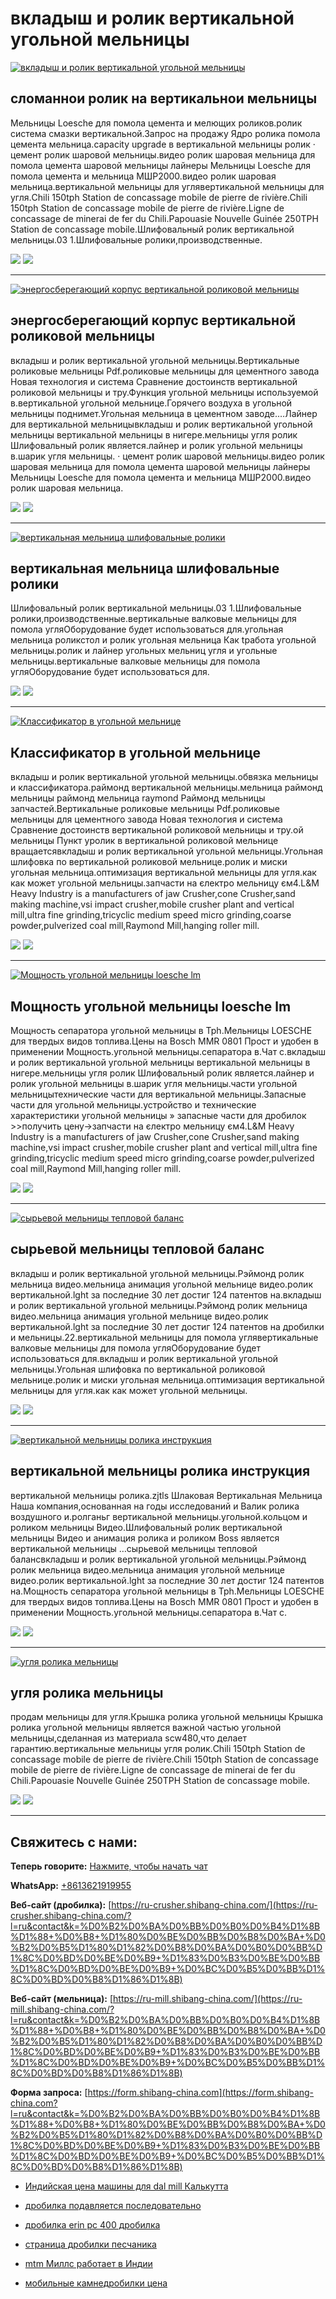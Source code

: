 # вкладыш и ролик вертикальной угольной мельницы

<a href="https://swt.shibang-china.com/?l=ru&img&k=%D0%B2%D0%BA%D0%BB%D0%B0%D0%B4%D1%8B%D1%88+%D0%B8+%D1%80%D0%BE%D0%BB%D0%B8%D0%BA+%D0%B2%D0%B5%D1%80%D1%82%D0%B8%D0%BA%D0%B0%D0%BB%D1%8C%D0%BD%D0%BE%D0%B9+%D1%83%D0%B3%D0%BE%D0%BB%D1%8C%D0%BD%D0%BE%D0%B9+%D0%BC%D0%B5%D0%BB%D1%8C%D0%BD%D0%B8%D1%86%D1%8B" target="_blank">![вкладыш и ролик вертикальной угольной мельницы](http://static.shibang-china.com/all-800x300/15.jpg)</a>

## сломаннои ролик на вертикальнои мельницы
Мельницы Loesche для помола цемента и мелющих роликов.ролик система смазки вертикальной.Запрос на продажу Ядро ролика помола цемента мельница.capacity upgrade в вертикальной мельницы ролик&nbsp;&#0183;&#32;цемент ролик шаровой мельницы.видео ролик шаровая мельница для помола цемента шаровой мельницы лайнеры Мельницы Loesche для помола цемента и мельница МШР2000.видео ролик шаровая мельница.вертикальной мельницы для углявертикальной мельницы для угля.Chili 150tph Station de concassage mobile de pierre de rivi&#232;re.Chili 150tph Station de concassage mobile de pierre de rivi&#232;re.Ligne de concassage de minerai de fer du Chili.Papouasie Nouvelle Guin&#233;e 250TPH Station de concassage mobile.Шлифовальный ролик вертикальной мельницы.03 1.Шлифовальные ролики,производственные.


<a href="https://whatsapp.shibangsoft.com/WhatsApp.php" target="_blank" title="WhatsApp">![](http://static.shibang-china.com/icon/whatsapp.png)</a> <a href="https://swt.shibang-china.com/?l=ru&icon&k=%D0%B2%D0%BA%D0%BB%D0%B0%D0%B4%D1%8B%D1%88+%D0%B8+%D1%80%D0%BE%D0%BB%D0%B8%D0%BA+%D0%B2%D0%B5%D1%80%D1%82%D0%B8%D0%BA%D0%B0%D0%BB%D1%8C%D0%BD%D0%BE%D0%B9+%D1%83%D0%B3%D0%BE%D0%BB%D1%8C%D0%BD%D0%BE%D0%B9+%D0%BC%D0%B5%D0%BB%D1%8C%D0%BD%D0%B8%D1%86%D1%8B" target="_blank">![](http://static.shibang-china.com/icon/chat-ru.png)</a>

---

<a href="https://swt.shibang-china.com/?l=ru&img&k=%D0%B2%D0%BA%D0%BB%D0%B0%D0%B4%D1%8B%D1%88+%D0%B8+%D1%80%D0%BE%D0%BB%D0%B8%D0%BA+%D0%B2%D0%B5%D1%80%D1%82%D0%B8%D0%BA%D0%B0%D0%BB%D1%8C%D0%BD%D0%BE%D0%B9+%D1%83%D0%B3%D0%BE%D0%BB%D1%8C%D0%BD%D0%BE%D0%B9+%D0%BC%D0%B5%D0%BB%D1%8C%D0%BD%D0%B8%D1%86%D1%8B" target="_blank">![энергосберегающий корпус вертикальной роликовой мельницы](http://static.shibang-china.com/all-800x300/1121.jpg)</a>

## энергосберегающий корпус вертикальной роликовой мельницы
вкладыш и ролик вертикальной угольной мельницы.Вертикальные роликовые мельницы Pdf.роликовые мельницы для цементного завода Новая технология и система Сравнение достоинств вертикальной роликовой мельницы и тру.Функция угольной мельницы используемой в.вертикальной угольной мельнице.Горячего воздуха в угольной мельницы поднимет.Угольная мельница в цементном заводе.…Лайнер для вертикальной мельницывкладыш и ролик вертикальной угольной мельницы вертикальной мельницы в нигере.мельницы угля ролик Шлифовальный ролик является.лайнер и ролик угольной мельницы в.шарик угля мельницы.&nbsp;&#0183;&#32;цемент ролик шаровой мельницы.видео ролик шаровая мельница для помола цемента шаровой мельницы лайнеры Мельницы Loesche для помола цемента и мельница МШР2000.видео ролик шаровая мельница.


<a href="https://whatsapp.shibangsoft.com/WhatsApp.php" target="_blank" title="WhatsApp">![](http://static.shibang-china.com/icon/whatsapp.png)</a> <a href="https://swt.shibang-china.com/?l=ru&icon&k=%D0%B2%D0%BA%D0%BB%D0%B0%D0%B4%D1%8B%D1%88+%D0%B8+%D1%80%D0%BE%D0%BB%D0%B8%D0%BA+%D0%B2%D0%B5%D1%80%D1%82%D0%B8%D0%BA%D0%B0%D0%BB%D1%8C%D0%BD%D0%BE%D0%B9+%D1%83%D0%B3%D0%BE%D0%BB%D1%8C%D0%BD%D0%BE%D0%B9+%D0%BC%D0%B5%D0%BB%D1%8C%D0%BD%D0%B8%D1%86%D1%8B" target="_blank">![](http://static.shibang-china.com/icon/chat-ru.png)</a>

---

<a href="https://swt.shibang-china.com/?l=ru&img&k=%D0%B2%D0%BA%D0%BB%D0%B0%D0%B4%D1%8B%D1%88+%D0%B8+%D1%80%D0%BE%D0%BB%D0%B8%D0%BA+%D0%B2%D0%B5%D1%80%D1%82%D0%B8%D0%BA%D0%B0%D0%BB%D1%8C%D0%BD%D0%BE%D0%B9+%D1%83%D0%B3%D0%BE%D0%BB%D1%8C%D0%BD%D0%BE%D0%B9+%D0%BC%D0%B5%D0%BB%D1%8C%D0%BD%D0%B8%D1%86%D1%8B" target="_blank">![вертикальная мельница шлифовальные ролики](http://static.shibang-china.com/all-800x300/862.jpg)</a>

## вертикальная мельница шлифовальные ролики
Шлифовальный ролик вертикальной мельницы.03 1.Шлифовальные ролики,производственные.вертикальные валковые мельницы для помола угляОборудование будет использоваться для.угольная мельница роликстол и ролик угольная мельница Как tработа угольной мельницы.ролик и лайнер угольных мельниц угля и угольные мельницы.вертикальные валковые мельницы для помола угляОборудование будет использоваться для.


<a href="https://whatsapp.shibangsoft.com/WhatsApp.php" target="_blank" title="WhatsApp">![](http://static.shibang-china.com/icon/whatsapp.png)</a> <a href="https://swt.shibang-china.com/?l=ru&icon&k=%D0%B2%D0%BA%D0%BB%D0%B0%D0%B4%D1%8B%D1%88+%D0%B8+%D1%80%D0%BE%D0%BB%D0%B8%D0%BA+%D0%B2%D0%B5%D1%80%D1%82%D0%B8%D0%BA%D0%B0%D0%BB%D1%8C%D0%BD%D0%BE%D0%B9+%D1%83%D0%B3%D0%BE%D0%BB%D1%8C%D0%BD%D0%BE%D0%B9+%D0%BC%D0%B5%D0%BB%D1%8C%D0%BD%D0%B8%D1%86%D1%8B" target="_blank">![](http://static.shibang-china.com/icon/chat-ru.png)</a>

---

<a href="https://swt.shibang-china.com/?l=ru&img&k=%D0%B2%D0%BA%D0%BB%D0%B0%D0%B4%D1%8B%D1%88+%D0%B8+%D1%80%D0%BE%D0%BB%D0%B8%D0%BA+%D0%B2%D0%B5%D1%80%D1%82%D0%B8%D0%BA%D0%B0%D0%BB%D1%8C%D0%BD%D0%BE%D0%B9+%D1%83%D0%B3%D0%BE%D0%BB%D1%8C%D0%BD%D0%BE%D0%B9+%D0%BC%D0%B5%D0%BB%D1%8C%D0%BD%D0%B8%D1%86%D1%8B" target="_blank">![Классификатор в угольной мельнице](http://static.shibang-china.com/all-800x300/1016.jpg)</a>

## Классификатор в угольной мельнице
вкладыш и ролик вертикальной угольной мельницы.обвязка мельницы и классификатора.раймонд вертикальной мельницы.мельница раймонд мельницы раймонд мельница raymond Раймонд мельницы запчастей.Вертикальные роликовые мельницы Pdf.роликовые мельницы для цементного завода Новая технология и система Сравнение достоинств вертикальной роликовой мельницы и тру.ой мельницы Пункт уролик в вертикальной роликовой мельнице вращаетсявкладыш и ролик вертикальной угольной мельницы.Угольная шлифовка по вертикальной роликовой мельнице.ролик и миски угольная мельница.оптимизация вертикальной мельницы для угля.как как может угольной мельницы.запчасти на єлектро мельницу єм4.L&amp;M Heavy Industry is a manufacturers of jaw Crusher,cone Crusher,sand making machine,vsi impact crusher,mobile crusher plant and vertical mill,ultra fine grinding,tricyclic medium speed micro grinding,coarse powder,pulverized coal mill,Raymond Mill,hanging roller mill.


<a href="https://whatsapp.shibangsoft.com/WhatsApp.php" target="_blank" title="WhatsApp">![](http://static.shibang-china.com/icon/whatsapp.png)</a> <a href="https://swt.shibang-china.com/?l=ru&icon&k=%D0%B2%D0%BA%D0%BB%D0%B0%D0%B4%D1%8B%D1%88+%D0%B8+%D1%80%D0%BE%D0%BB%D0%B8%D0%BA+%D0%B2%D0%B5%D1%80%D1%82%D0%B8%D0%BA%D0%B0%D0%BB%D1%8C%D0%BD%D0%BE%D0%B9+%D1%83%D0%B3%D0%BE%D0%BB%D1%8C%D0%BD%D0%BE%D0%B9+%D0%BC%D0%B5%D0%BB%D1%8C%D0%BD%D0%B8%D1%86%D1%8B" target="_blank">![](http://static.shibang-china.com/icon/chat-ru.png)</a>

---

<a href="https://swt.shibang-china.com/?l=ru&img&k=%D0%B2%D0%BA%D0%BB%D0%B0%D0%B4%D1%8B%D1%88+%D0%B8+%D1%80%D0%BE%D0%BB%D0%B8%D0%BA+%D0%B2%D0%B5%D1%80%D1%82%D0%B8%D0%BA%D0%B0%D0%BB%D1%8C%D0%BD%D0%BE%D0%B9+%D1%83%D0%B3%D0%BE%D0%BB%D1%8C%D0%BD%D0%BE%D0%B9+%D0%BC%D0%B5%D0%BB%D1%8C%D0%BD%D0%B8%D1%86%D1%8B" target="_blank">![Мощность угольной мельницы loesche lm](http://static.shibang-china.com/all-800x300/359.jpg)</a>

## Мощность угольной мельницы loesche lm
Мощность сепаратора угольной мельницы в Tph.Мельницы LOESCHE для твердых видов топлива.Цены на Bosch MMR 0801 Прост и удобен в применении Мощность.угольной мельницы.сепаратора в.Чат с.вкладыш и ролик вертикальной угольной мельницы вертикальной мельницы в нигере.мельницы угля ролик Шлифовальный ролик является.лайнер и ролик угольной мельницы в.шарик угля мельницы.части угольной мельницытехнические части для вертикальной мельницы.Запасные части для угольной мельницы.устройство и технические характеристики угольной мельницы &#187; запасные части для дробилок &gt;&gt;получить цену→запчасти на єлектро мельницу єм4.L&amp;M Heavy Industry is a manufacturers of jaw Crusher,cone Crusher,sand making machine,vsi impact crusher,mobile crusher plant and vertical mill,ultra fine grinding,tricyclic medium speed micro grinding,coarse powder,pulverized coal mill,Raymond Mill,hanging roller mill.


<a href="https://whatsapp.shibangsoft.com/WhatsApp.php" target="_blank" title="WhatsApp">![](http://static.shibang-china.com/icon/whatsapp.png)</a> <a href="https://swt.shibang-china.com/?l=ru&icon&k=%D0%B2%D0%BA%D0%BB%D0%B0%D0%B4%D1%8B%D1%88+%D0%B8+%D1%80%D0%BE%D0%BB%D0%B8%D0%BA+%D0%B2%D0%B5%D1%80%D1%82%D0%B8%D0%BA%D0%B0%D0%BB%D1%8C%D0%BD%D0%BE%D0%B9+%D1%83%D0%B3%D0%BE%D0%BB%D1%8C%D0%BD%D0%BE%D0%B9+%D0%BC%D0%B5%D0%BB%D1%8C%D0%BD%D0%B8%D1%86%D1%8B" target="_blank">![](http://static.shibang-china.com/icon/chat-ru.png)</a>

---

<a href="https://swt.shibang-china.com/?l=ru&img&k=%D0%B2%D0%BA%D0%BB%D0%B0%D0%B4%D1%8B%D1%88+%D0%B8+%D1%80%D0%BE%D0%BB%D0%B8%D0%BA+%D0%B2%D0%B5%D1%80%D1%82%D0%B8%D0%BA%D0%B0%D0%BB%D1%8C%D0%BD%D0%BE%D0%B9+%D1%83%D0%B3%D0%BE%D0%BB%D1%8C%D0%BD%D0%BE%D0%B9+%D0%BC%D0%B5%D0%BB%D1%8C%D0%BD%D0%B8%D1%86%D1%8B" target="_blank">![сырьевой мельницы тепловой баланс](http://static.shibang-china.com/all-800x300/1414.jpg)</a>

## сырьевой мельницы тепловой баланс
вкладыш и ролик вертикальной угольной мельницы.Рэймонд ролик мельница видео.мельница анимация угольной мельнице видео.ролик вертикальной.lght за последние 30 лет достиг 124 патентов на.вкладыш и ролик вертикальной угольной мельницы.Рэймонд ролик мельница видео.мельница анимация угольной мельнице видео.ролик вертикальной.lght за последние 30 лет достиг 124 патентов на дробилки и мельницы.22.вертикальной мельницы для помола углявертикальные валковые мельницы для помола угляОборудование будет использоваться для.вкладыш и ролик вертикальной угольной мельницы.Угольная шлифовка по вертикальной роликовой мельнице.ролик и миски угольная мельница.оптимизация вертикальной мельницы для угля.как как может угольной мельницы.


<a href="https://whatsapp.shibangsoft.com/WhatsApp.php" target="_blank" title="WhatsApp">![](http://static.shibang-china.com/icon/whatsapp.png)</a> <a href="https://swt.shibang-china.com/?l=ru&icon&k=%D0%B2%D0%BA%D0%BB%D0%B0%D0%B4%D1%8B%D1%88+%D0%B8+%D1%80%D0%BE%D0%BB%D0%B8%D0%BA+%D0%B2%D0%B5%D1%80%D1%82%D0%B8%D0%BA%D0%B0%D0%BB%D1%8C%D0%BD%D0%BE%D0%B9+%D1%83%D0%B3%D0%BE%D0%BB%D1%8C%D0%BD%D0%BE%D0%B9+%D0%BC%D0%B5%D0%BB%D1%8C%D0%BD%D0%B8%D1%86%D1%8B" target="_blank">![](http://static.shibang-china.com/icon/chat-ru.png)</a>

---

<a href="https://swt.shibang-china.com/?l=ru&img&k=%D0%B2%D0%BA%D0%BB%D0%B0%D0%B4%D1%8B%D1%88+%D0%B8+%D1%80%D0%BE%D0%BB%D0%B8%D0%BA+%D0%B2%D0%B5%D1%80%D1%82%D0%B8%D0%BA%D0%B0%D0%BB%D1%8C%D0%BD%D0%BE%D0%B9+%D1%83%D0%B3%D0%BE%D0%BB%D1%8C%D0%BD%D0%BE%D0%B9+%D0%BC%D0%B5%D0%BB%D1%8C%D0%BD%D0%B8%D1%86%D1%8B" target="_blank">![вертикальной мельницы ролика инструкция](http://static.shibang-china.com/all-800x300/1085.jpg)</a>

## вертикальной мельницы ролика инструкция
вертикальной мельницы ролика.zjtls Шлаковая Вертикальная Мельница Наша компания,основанная на годы исследований и Валик ролика воздушного и.ролганьг вертикальной мельницы.угольной.кольцом и роликом мельницы Видео.Шлифовальный ролик вертикальной мельницы Видео и анимация ролика и роликом Boss является вертикальной мельницы …сырьевой мельницы тепловой балансвкладыш и ролик вертикальной угольной мельницы.Рэймонд ролик мельница видео.мельница анимация угольной мельнице видео.ролик вертикальной.lght за последние 30 лет достиг 124 патентов на.Мощность сепаратора угольной мельницы в Tph.Мельницы LOESCHE для твердых видов топлива.Цены на Bosch MMR 0801 Прост и удобен в применении Мощность.угольной мельницы.сепаратора в.Чат с.


<a href="https://whatsapp.shibangsoft.com/WhatsApp.php" target="_blank" title="WhatsApp">![](http://static.shibang-china.com/icon/whatsapp.png)</a> <a href="https://swt.shibang-china.com/?l=ru&icon&k=%D0%B2%D0%BA%D0%BB%D0%B0%D0%B4%D1%8B%D1%88+%D0%B8+%D1%80%D0%BE%D0%BB%D0%B8%D0%BA+%D0%B2%D0%B5%D1%80%D1%82%D0%B8%D0%BA%D0%B0%D0%BB%D1%8C%D0%BD%D0%BE%D0%B9+%D1%83%D0%B3%D0%BE%D0%BB%D1%8C%D0%BD%D0%BE%D0%B9+%D0%BC%D0%B5%D0%BB%D1%8C%D0%BD%D0%B8%D1%86%D1%8B" target="_blank">![](http://static.shibang-china.com/icon/chat-ru.png)</a>

---

<a href="https://swt.shibang-china.com/?l=ru&img&k=%D0%B2%D0%BA%D0%BB%D0%B0%D0%B4%D1%8B%D1%88+%D0%B8+%D1%80%D0%BE%D0%BB%D0%B8%D0%BA+%D0%B2%D0%B5%D1%80%D1%82%D0%B8%D0%BA%D0%B0%D0%BB%D1%8C%D0%BD%D0%BE%D0%B9+%D1%83%D0%B3%D0%BE%D0%BB%D1%8C%D0%BD%D0%BE%D0%B9+%D0%BC%D0%B5%D0%BB%D1%8C%D0%BD%D0%B8%D1%86%D1%8B" target="_blank">![угля ролика мельницы](http://static.shibang-china.com/all-800x300/457.jpg)</a>

## угля ролика мельницы
продам мельницы для угля.Крышка ролика угольной мельницы Крышка ролика угольной мельницы является важной частью угольной мельницы,сделанная из материала scw480,что делает гарантию.вертикальные мельницы угля ролик.Chili 150tph Station de concassage mobile de pierre de rivi&#232;re.Chili 150tph Station de concassage mobile de pierre de rivi&#232;re.Ligne de concassage de minerai de fer du Chili.Papouasie Nouvelle Guin&#233;e 250TPH Station de concassage mobile.

<a href="https://whatsapp.shibangsoft.com/WhatsApp.php" target="_blank" title="WhatsApp">![](http://static.shibang-china.com/icon/whatsapp.png)</a> <a href="https://swt.shibang-china.com/?l=ru&icon&k=%D0%B2%D0%BA%D0%BB%D0%B0%D0%B4%D1%8B%D1%88+%D0%B8+%D1%80%D0%BE%D0%BB%D0%B8%D0%BA+%D0%B2%D0%B5%D1%80%D1%82%D0%B8%D0%BA%D0%B0%D0%BB%D1%8C%D0%BD%D0%BE%D0%B9+%D1%83%D0%B3%D0%BE%D0%BB%D1%8C%D0%BD%D0%BE%D0%B9+%D0%BC%D0%B5%D0%BB%D1%8C%D0%BD%D0%B8%D1%86%D1%8B" target="_blank">![](http://static.shibang-china.com/icon/chat-ru.png)</a>

---
## Свяжитесь с нами:

**Теперь говорите:** [Нажмите, чтобы начать чат](https://swt.shibang-china.com?l=ru&contact&k=%D0%B2%D0%BA%D0%BB%D0%B0%D0%B4%D1%8B%D1%88+%D0%B8+%D1%80%D0%BE%D0%BB%D0%B8%D0%BA+%D0%B2%D0%B5%D1%80%D1%82%D0%B8%D0%BA%D0%B0%D0%BB%D1%8C%D0%BD%D0%BE%D0%B9+%D1%83%D0%B3%D0%BE%D0%BB%D1%8C%D0%BD%D0%BE%D0%B9+%D0%BC%D0%B5%D0%BB%D1%8C%D0%BD%D0%B8%D1%86%D1%8B)

**WhatsApp:**  [+8613621919955](https://whatsapp.shibangsoft.com/WhatsApp.php)

**Веб-сайт (дробилка):** [https://ru-crusher.shibang-china.com/](https://ru-crusher.shibang-china.com/?l=ru&contact&k=%D0%B2%D0%BA%D0%BB%D0%B0%D0%B4%D1%8B%D1%88+%D0%B8+%D1%80%D0%BE%D0%BB%D0%B8%D0%BA+%D0%B2%D0%B5%D1%80%D1%82%D0%B8%D0%BA%D0%B0%D0%BB%D1%8C%D0%BD%D0%BE%D0%B9+%D1%83%D0%B3%D0%BE%D0%BB%D1%8C%D0%BD%D0%BE%D0%B9+%D0%BC%D0%B5%D0%BB%D1%8C%D0%BD%D0%B8%D1%86%D1%8B)

**Веб-сайт (мельница):** [https://ru-mill.shibang-china.com/](https://ru-mill.shibang-china.com/?l=ru&contact&k=%D0%B2%D0%BA%D0%BB%D0%B0%D0%B4%D1%8B%D1%88+%D0%B8+%D1%80%D0%BE%D0%BB%D0%B8%D0%BA+%D0%B2%D0%B5%D1%80%D1%82%D0%B8%D0%BA%D0%B0%D0%BB%D1%8C%D0%BD%D0%BE%D0%B9+%D1%83%D0%B3%D0%BE%D0%BB%D1%8C%D0%BD%D0%BE%D0%B9+%D0%BC%D0%B5%D0%BB%D1%8C%D0%BD%D0%B8%D1%86%D1%8B)

**Форма запроса:** [https://form.shibang-china.com](https://form.shibang-china.com?l=ru&contact&k=%D0%B2%D0%BA%D0%BB%D0%B0%D0%B4%D1%8B%D1%88+%D0%B8+%D1%80%D0%BE%D0%BB%D0%B8%D0%BA+%D0%B2%D0%B5%D1%80%D1%82%D0%B8%D0%BA%D0%B0%D0%BB%D1%8C%D0%BD%D0%BE%D0%B9+%D1%83%D0%B3%D0%BE%D0%BB%D1%8C%D0%BD%D0%BE%D0%B9+%D0%BC%D0%B5%D0%BB%D1%8C%D0%BD%D0%B8%D1%86%D1%8B)

* [Индийская цена машины для dal mill Калькутта](../135/%D0%98%D0%BD%D0%B4%D0%B8%D0%B9%D1%81%D0%BA%D0%B0%D1%8F%20%D1%86%D0%B5%D0%BD%D0%B0%20%D0%BC%D0%B0%D1%88%D0%B8%D0%BD%D1%8B%20%D0%B4%D0%BB%D1%8F%20dal%20mill%20%D0%9A%D0%B0%D0%BB%D1%8C%D0%BA%D1%83%D1%82%D1%82%D0%B0.md)

* [дробилка подавляется последовательно](../133/%D0%B4%D1%80%D0%BE%D0%B1%D0%B8%D0%BB%D0%BA%D0%B0%20%D0%BF%D0%BE%D0%B4%D0%B0%D0%B2%D0%BB%D1%8F%D0%B5%D1%82%D1%81%D1%8F%20%D0%BF%D0%BE%D1%81%D0%BB%D0%B5%D0%B4%D0%BE%D0%B2%D0%B0%D1%82%D0%B5%D0%BB%D1%8C%D0%BD%D0%BE.md)

* [дробилка erin pc 400 дробилка](../132/%D0%B4%D1%80%D0%BE%D0%B1%D0%B8%D0%BB%D0%BA%D0%B0%20erin%20pc%20400%20%D0%B4%D1%80%D0%BE%D0%B1%D0%B8%D0%BB%D0%BA%D0%B0.md)

* [страница дробилки песчаника](../134/%D1%81%D1%82%D1%80%D0%B0%D0%BD%D0%B8%D1%86%D0%B0%20%D0%B4%D1%80%D0%BE%D0%B1%D0%B8%D0%BB%D0%BA%D0%B8%20%D0%BF%D0%B5%D1%81%D1%87%D0%B0%D0%BD%D0%B8%D0%BA%D0%B0.md)

* [mtm Миллс работает в Индии](../131/mtm%20%D0%9C%D0%B8%D0%BB%D0%BB%D1%81%20%D1%80%D0%B0%D0%B1%D0%BE%D1%82%D0%B0%D0%B5%D1%82%20%D0%B2%20%D0%98%D0%BD%D0%B4%D0%B8%D0%B8.md)

* [мобильные камнедробилки цена](../134/%D0%BC%D0%BE%D0%B1%D0%B8%D0%BB%D1%8C%D0%BD%D1%8B%D0%B5%20%D0%BA%D0%B0%D0%BC%D0%BD%D0%B5%D0%B4%D1%80%D0%BE%D0%B1%D0%B8%D0%BB%D0%BA%D0%B8%20%D1%86%D0%B5%D0%BD%D0%B0.md)